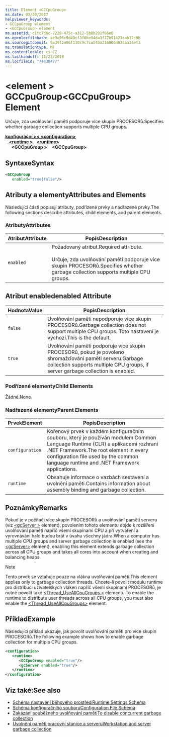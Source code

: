 ```yaml
---
title: Element <GCCpuGroup>
ms.date: 03/30/2017
helpviewer_keywords:
- GCCpuGroup element
- <GCCpuGroup> element
ms.assetid: c1fc7d6c-7220-475c-a312-5b8b201f66e0
ms.openlocfilehash: ae9c96c9d49cf3f6be94da3f77b91423cab12e0b
ms.sourcegitcommit: 9a39f2a06f110c9c7ca54ba216900d038aa14ef3
ms.translationtype: MT
ms.contentlocale: cs-CZ
ms.lasthandoff: 11/23/2019
ms.locfileid: "74430477"
---
```

# <a name="gccpugroup-element"></a><span data-ttu-id="ca26a-102">\<element > GCCpuGroup</span><span class="sxs-lookup"><span data-stu-id="ca26a-102">\<GCCpuGroup> Element</span></span>

<span data-ttu-id="ca26a-103">Určuje, zda uvolňování paměti podporuje více skupin PROCESORů.</span><span class="sxs-lookup"><span data-stu-id="ca26a-103">Specifies whether garbage collection supports multiple CPU groups.</span></span>

<span data-ttu-id="ca26a-104">[**konfigurační >\<** ](../configuration-element.md)</span><span class="sxs-lookup"><span data-stu-id="ca26a-104">[**\<configuration>**](../configuration-element.md)</span></span>\
<span data-ttu-id="ca26a-105">&nbsp;&nbsp;[ **\<runtime >** ](runtime-element.md)</span><span class="sxs-lookup"><span data-stu-id="ca26a-105">&nbsp;&nbsp;[**\<runtime>**](runtime-element.md)</span></span>\
<span data-ttu-id="ca26a-106">&nbsp;&nbsp;&nbsp;&nbsp; **\<GCCpuGroup >**</span><span class="sxs-lookup"><span data-stu-id="ca26a-106">&nbsp;&nbsp;&nbsp;&nbsp;**\<GCCpuGroup>**</span></span>

## <a name="syntax"></a><span data-ttu-id="ca26a-107">Syntaxe</span><span class="sxs-lookup"><span data-stu-id="ca26a-107">Syntax</span></span>

```xml
<GCCpuGroup
   enabled="true|false"/>
```

## <a name="attributes-and-elements"></a><span data-ttu-id="ca26a-108">Atributy a elementy</span><span class="sxs-lookup"><span data-stu-id="ca26a-108">Attributes and Elements</span></span>

<span data-ttu-id="ca26a-109">Následující části popisují atributy, podřízené prvky a nadřazené prvky.</span><span class="sxs-lookup"><span data-stu-id="ca26a-109">The following sections describe attributes, child elements, and parent elements.</span></span>

### <a name="attributes"></a><span data-ttu-id="ca26a-110">Atributy</span><span class="sxs-lookup"><span data-stu-id="ca26a-110">Attributes</span></span>

|<span data-ttu-id="ca26a-111">Atribut</span><span class="sxs-lookup"><span data-stu-id="ca26a-111">Attribute</span></span>|<span data-ttu-id="ca26a-112">Popis</span><span class="sxs-lookup"><span data-stu-id="ca26a-112">Description</span></span>|
|---------------|-----------------|
|`enabled`|<span data-ttu-id="ca26a-113">Požadovaný atribut.</span><span class="sxs-lookup"><span data-stu-id="ca26a-113">Required attribute.</span></span><br /><br /> <span data-ttu-id="ca26a-114">Určuje, zda uvolňování paměti podporuje více skupin PROCESORů.</span><span class="sxs-lookup"><span data-stu-id="ca26a-114">Specifies whether garbage collection supports multiple CPU groups.</span></span>|

## <a name="enabled-attribute"></a><span data-ttu-id="ca26a-115">Atribut enabled</span><span class="sxs-lookup"><span data-stu-id="ca26a-115">enabled Attribute</span></span>

|<span data-ttu-id="ca26a-116">Hodnota</span><span class="sxs-lookup"><span data-stu-id="ca26a-116">Value</span></span>|<span data-ttu-id="ca26a-117">Popis</span><span class="sxs-lookup"><span data-stu-id="ca26a-117">Description</span></span>|
|-----------|-----------------|
|`false`|<span data-ttu-id="ca26a-118">Uvolňování paměti nepodporuje více skupin PROCESORů.</span><span class="sxs-lookup"><span data-stu-id="ca26a-118">Garbage collection does not support multiple CPU groups.</span></span> <span data-ttu-id="ca26a-119">Toto nastavení je výchozí.</span><span class="sxs-lookup"><span data-stu-id="ca26a-119">This is the default.</span></span>|
|`true`|<span data-ttu-id="ca26a-120">Uvolňování paměti podporuje více skupin PROCESORů, pokud je povoleno shromažďování paměti serveru.</span><span class="sxs-lookup"><span data-stu-id="ca26a-120">Garbage collection supports multiple CPU groups, if server garbage collection is enabled.</span></span>|

### <a name="child-elements"></a><span data-ttu-id="ca26a-121">Podřízené elementy</span><span class="sxs-lookup"><span data-stu-id="ca26a-121">Child Elements</span></span>

<span data-ttu-id="ca26a-122">Žádné.</span><span class="sxs-lookup"><span data-stu-id="ca26a-122">None.</span></span>

### <a name="parent-elements"></a><span data-ttu-id="ca26a-123">Nadřazené elementy</span><span class="sxs-lookup"><span data-stu-id="ca26a-123">Parent Elements</span></span>

|<span data-ttu-id="ca26a-124">Prvek</span><span class="sxs-lookup"><span data-stu-id="ca26a-124">Element</span></span>|<span data-ttu-id="ca26a-125">Popis</span><span class="sxs-lookup"><span data-stu-id="ca26a-125">Description</span></span>|
|-------------|-----------------|
|`configuration`|<span data-ttu-id="ca26a-126">Kořenový prvek v každém konfiguračním souboru, který je používán modulem Common Language Runtime (CLR) a aplikacemi rozhraní .NET Framework.</span><span class="sxs-lookup"><span data-stu-id="ca26a-126">The root element in every configuration file used by the common language runtime and .NET Framework applications.</span></span>|
|`runtime`|<span data-ttu-id="ca26a-127">Obsahuje informace o vazbách sestavení a uvolnění paměti.</span><span class="sxs-lookup"><span data-stu-id="ca26a-127">Contains information about assembly binding and garbage collection.</span></span>|

## <a name="remarks"></a><span data-ttu-id="ca26a-128">Poznámky</span><span class="sxs-lookup"><span data-stu-id="ca26a-128">Remarks</span></span>

<span data-ttu-id="ca26a-129">Pokud je v počítači více skupin PROCESORů a uvolňování paměti serveru (viz [\<gcServer >](gcserver-element.md) element), povolením tohoto elementu dojde k rozšíření uvolňování paměti napříč všemi skupinami CPU a při vytváření a vyrovnávání hald budou brát v úvahu všechny jádra.</span><span class="sxs-lookup"><span data-stu-id="ca26a-129">When a computer has multiple CPU groups and server garbage collection is enabled (see the [\<gcServer>](gcserver-element.md) element), enabling this element extends garbage collection across all CPU groups and takes all cores into account when creating and balancing heaps.</span></span>

> [!NOTE]
> <span data-ttu-id="ca26a-130">Tento prvek se vztahuje pouze na vlákna uvolňování paměti.</span><span class="sxs-lookup"><span data-stu-id="ca26a-130">This element applies only to garbage collection threads.</span></span> <span data-ttu-id="ca26a-131">Chcete-li povolit modulu runtime pro distribuci uživatelských vláken napříč všemi skupinami PROCESORů, je nutné povolit také [\<Thread_UseAllCpuGroups >](thread-useallcpugroups-element.md) elementu.</span><span class="sxs-lookup"><span data-stu-id="ca26a-131">To enable the runtime to distribute user threads across all CPU groups, you must also enable the [\<Thread_UseAllCpuGroups>](thread-useallcpugroups-element.md) element.</span></span>

## <a name="example"></a><span data-ttu-id="ca26a-132">Příklad</span><span class="sxs-lookup"><span data-stu-id="ca26a-132">Example</span></span>

<span data-ttu-id="ca26a-133">Následující příklad ukazuje, jak povolit uvolňování paměti pro více skupin PROCESORů.</span><span class="sxs-lookup"><span data-stu-id="ca26a-133">The following example shows how to enable garbage collection for multiple CPU groups.</span></span>

```xml
<configuration>
   <runtime>
      <GCCpuGroup enabled="true"/>
      <gcServer enabled="true"/>
   </runtime>
</configuration>
```

## <a name="see-also"></a><span data-ttu-id="ca26a-134">Viz také:</span><span class="sxs-lookup"><span data-stu-id="ca26a-134">See also</span></span>

- [<span data-ttu-id="ca26a-135">Schéma nastavení běhového prostředí</span><span class="sxs-lookup"><span data-stu-id="ca26a-135">Runtime Settings Schema</span></span>](index.md)
- [<span data-ttu-id="ca26a-136">Schéma konfiguračního souboru</span><span class="sxs-lookup"><span data-stu-id="ca26a-136">Configuration File Schema</span></span>](../index.md)
- [<span data-ttu-id="ca26a-137">Zakázání souběžného uvolňování paměti</span><span class="sxs-lookup"><span data-stu-id="ca26a-137">To disable concurrent garbage collection</span></span>](gcconcurrent-element.md#to-disable-background-garbage-collection)
- [<span data-ttu-id="ca26a-138">Uvolnění paměti pracovní stanice a serveru</span><span class="sxs-lookup"><span data-stu-id="ca26a-138">Workstation and server garbage collection</span></span>](../../../../standard/garbage-collection/fundamentals.md#workstation-and-server-garbage-collection)
